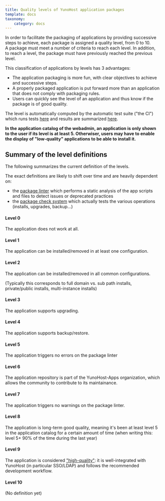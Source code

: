 ```yaml
---
title: Quality levels of YunoHost application packages
template: docs
taxonomy:
    category: docs
---
```


In order to facilitate the packaging of applications by providing successive steps to achieve, each package is assigned a quality level, from 0 to 10.  
A package must meet a number of criteria to reach each level. In addition, to reach a level, the package must have previously reached the previous level.

This classification of applications by levels has 3 advantages:
- The application packaging is more fun, with clear objectives to achieve and successive steps.
- A properly packaged application is put forward more than an application that does not comply with packaging rules.
- Users can quickly see the level of an application and thus know if the package is of good quality.

The level is automatically computed by the automatic test suite ("the CI") which runs tests [here](https://ci-apps.yunohost.org/ci/) and results are summarized [here](https://dash.yunohost.org/appci/branch/stable).

<div class="alert alert-info">
<b>
In the application catalog of the webadmin, an application is only shown to the user if its level is at least 5. Otherwiser, users may have to enable the display of "low-quality" applications to be able to install it.
</b>
</div>

## Summary of the level definitions

The following summarizes the current definition of the levels.

The exact definitions are likely to shift over time and are heavily dependent on:
- the [package linter](https://github.com/YunoHost/package_linter) which performs a static analysis of the app scripts and files to detect issues or deprecated practices
- the [package check system](https://github.com/YunoHost/package_check) which actually tests the various operations (installs, upgrades, backup...)

#### Level 0

The application does not work at all.

#### Level 1

The application can be installed/removed in at least one configuration.

#### Level 2

The application can be installed/removed in all common configurations.

(Typically this corresponds to full domain vs. sub path installs, private/public
installs, multi-instance installs)

#### Level 3

The application supports upgrading.

#### Level 4

The application supports backup/restore.

#### Level 5

The application triggers no errors on the package linter

#### Level 6

The application repository is part of the YunoHost-Apps organization, which allows the community to contribute to its maintainance.

#### Level 7

The application triggers no warnings on the package linter.

#### Level 8

The application is long-term good quality, meaning it's been at least level 5 in the application catalog for a certain amount of time (when writing this: level 5+ 90% of the time during the last year)

#### Level 9

The application is considered ["high-quality"](https://github.com/YunoHost/apps/blob/master/hq_validation_template.md): it is well-integrated with YunoHost (in particular SSO/LDAP) and follows the recommended development workflow.

#### Level 10

(No definition yet)

